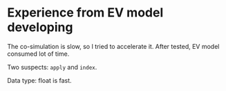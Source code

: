 # Experience from EV model developing

The co-simulation is slow, so I tried to accelerate it.
After tested, EV model consumed lot of time.

Two suspects: ``apply`` and ``index``.

Data type: float is fast.
